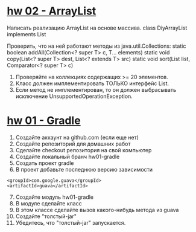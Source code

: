 # [hw 02 - ArrayList](hw02arraylist)

Написать реализацию ArrayList на основе массива.
class DiyArrayList<T> implements List<T>

Проверить, что на ней работают методы из java.util.Collections:
static <T> boolean addAll(Collection<? super T> c, T... elements)
static <T> void copy(List<? super T> dest, List<? extends T> src)
static <T> void sort(List<T> list, Comparator<? super T> c)

1) Проверяйте на коллекциях содержащих >= 20 элементов.
2) Класс должен имплементировать ТОЛЬКО интерфейс List.
3) Если метод не имплементирован, то он должен выбрасывать исключение UnsupportedOperationException.

# [hw 01 - Gradle](app)

1) Создайте аккаунт на github.com (если еще нет)
2) Создайте репозиторий для домашних работ
3) Сделайте checkout репозитория на свой компьютер
4) Создайте локальный бранч hw01-gradle
5) Создать проект gradle
6) В проект добавьте последнюю версию зависимости
```
<groupId>com.google.guava</groupId>
<artifactId>guava</artifactId>
```
7) Создайте модуль hw01-gradle
8) В модуле сделайте класс
9) В этом классе сделайте вызов какого-нибудь метода из guava
10) Создайте "толстый-jar"
11) Убедитесь, что "толстый-jar" запускается.
